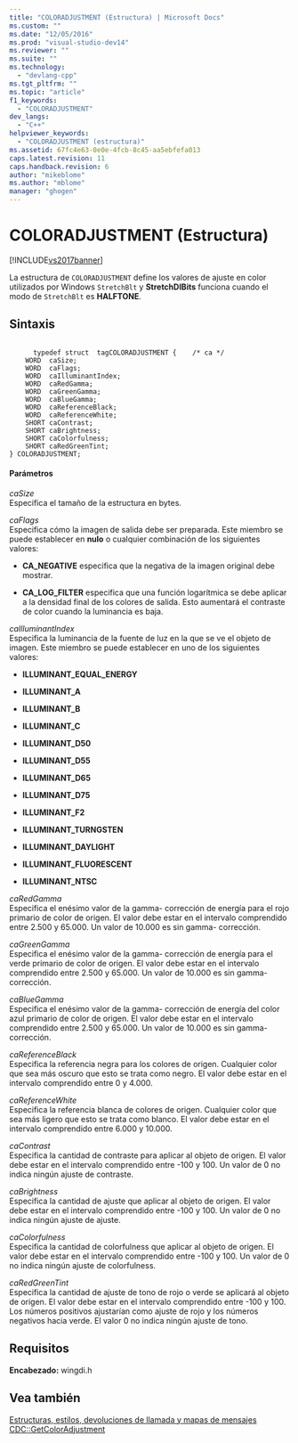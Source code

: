 ```yaml
---
title: "COLORADJUSTMENT (Estructura) | Microsoft Docs"
ms.custom: ""
ms.date: "12/05/2016"
ms.prod: "visual-studio-dev14"
ms.reviewer: ""
ms.suite: ""
ms.technology: 
  - "devlang-cpp"
ms.tgt_pltfrm: ""
ms.topic: "article"
f1_keywords: 
  - "COLORADJUSTMENT"
dev_langs: 
  - "C++"
helpviewer_keywords: 
  - "COLORADJUSTMENT (estructura)"
ms.assetid: 67fc4e63-0e0e-4fcb-8c45-aa5ebfefa013
caps.latest.revision: 11
caps.handback.revision: 6
author: "mikeblome"
ms.author: "mblome"
manager: "ghogen"
---
```

# COLORADJUSTMENT (Estructura)
[!INCLUDE[vs2017banner](../../assembler/inline/includes/vs2017banner.md)]

La estructura de `COLORADJUSTMENT` define los valores de ajuste en color utilizados por Windows `StretchBlt` y **StretchDIBits** funciona cuando el modo de `StretchBlt` es **HALFTONE**.  
  
## Sintaxis  
  
```  
  
      typedef struct  tagCOLORADJUSTMENT {    /* ca */  
    WORD  caSize;  
    WORD  caFlags;  
    WORD  caIlluminantIndex;  
    WORD  caRedGamma;  
    WORD  caGreenGamma;  
    WORD  caBlueGamma;  
    WORD  caReferenceBlack;  
    WORD  caReferenceWhite;  
    SHORT caContrast;  
    SHORT caBrightness;  
    SHORT caColorfulness;  
    SHORT caRedGreenTint;  
} COLORADJUSTMENT;  
```  
  
#### Parámetros  
 *caSize*  
 Especifica el tamaño de la estructura en bytes.  
  
 *caFlags*  
 Especifica cómo la imagen de salida debe ser preparada.  Este miembro se puede establecer en **nulo** o cualquier combinación de los siguientes valores:  
  
-   **CA\_NEGATIVE** especifica que la negativa de la imagen original debe mostrar.  
  
-   **CA\_LOG\_FILTER** especifica que una función logarítmica se debe aplicar a la densidad final de los colores de salida.  Esto aumentará el contraste de color cuando la luminancia es baja.  
  
 *caIlluminantIndex*  
 Especifica la luminancia de la fuente de luz en la que se ve el objeto de imagen.  Este miembro se puede establecer en uno de los siguientes valores:  
  
-   **ILLUMINANT\_EQUAL\_ENERGY**  
  
-   **ILLUMINANT\_A**  
  
-   **ILLUMINANT\_B**  
  
-   **ILLUMINANT\_C**  
  
-   **ILLUMINANT\_D50**  
  
-   **ILLUMINANT\_D55**  
  
-   **ILLUMINANT\_D65**  
  
-   **ILLUMINANT\_D75**  
  
-   **ILLUMINANT\_F2**  
  
-   **ILLUMINANT\_TURNGSTEN**  
  
-   **ILLUMINANT\_DAYLIGHT**  
  
-   **ILLUMINANT\_FLUORESCENT**  
  
-   **ILLUMINANT\_NTSC**  
  
 *caRedGamma*  
 Especifica el enésimo valor de la gamma\- corrección de energía para el rojo primario de color de origen.  El valor debe estar en el intervalo comprendido entre 2.500 y 65.000.  Un valor de 10.000 es sin gamma\- corrección.  
  
 *caGreenGamma*  
 Especifica el enésimo valor de la gamma\- corrección de energía para el verde primario de color de origen.  El valor debe estar en el intervalo comprendido entre 2.500 y 65.000.  Un valor de 10.000 es sin gamma\- corrección.  
  
 *caBlueGamma*  
 Especifica el enésimo valor de la gamma\- corrección de energía del color azul primario de color de origen.  El valor debe estar en el intervalo comprendido entre 2.500 y 65.000.  Un valor de 10.000 es sin gamma\- corrección.  
  
 *caReferenceBlack*  
 Especifica la referencia negra para los colores de origen.  Cualquier color que sea más oscuro que esto se trata como negro.  El valor debe estar en el intervalo comprendido entre 0 y 4.000.  
  
 *caReferenceWhite*  
 Especifica la referencia blanca de colores de origen.  Cualquier color que sea más ligero que esto se trata como blanco.  El valor debe estar en el intervalo comprendido entre 6.000 y 10.000.  
  
 *caContrast*  
 Especifica la cantidad de contraste para aplicar al objeto de origen.  El valor debe estar en el intervalo comprendido entre \-100 y 100.  Un valor de 0 no indica ningún ajuste de contraste.  
  
 *caBrightness*  
 Especifica la cantidad de ajuste que aplicar al objeto de origen.  El valor debe estar en el intervalo comprendido entre \-100 y 100.  Un valor de 0 no indica ningún ajuste de ajuste.  
  
 *caColorfulness*  
 Especifica la cantidad de colorfulness que aplicar al objeto de origen.  El valor debe estar en el intervalo comprendido entre \-100 y 100.  Un valor de 0 no indica ningún ajuste de colorfulness.  
  
 *caRedGreenTint*  
 Especifica la cantidad de ajuste de tono de rojo o verde se aplicará al objeto de origen.  El valor debe estar en el intervalo comprendido entre \-100 y 100.  Los números positivos ajustarían como ajuste de rojo y los números negativos hacia verde.  El valor 0 no indica ningún ajuste de tono.  
  
## Requisitos  
 **Encabezado:** wingdi.h  
  
## Vea también  
 [Estructuras, estilos, devoluciones de llamada y mapas de mensajes](../../mfc/reference/structures-styles-callbacks-and-message-maps.md)   
 [CDC::GetColorAdjustment](../Topic/CDC::GetColorAdjustment.md)